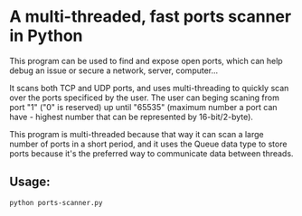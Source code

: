 # A multi-threaded, fast ports scanner in Python

This program can be used to find and expose open ports, which can help debug an issue or secure a network, server, computer...

It scans both TCP and UDP ports, and uses multi-threading to quickly scan over the ports specificed by the user. The user can beging scaning from port "1" ("0" is reserved) up until "65535" (maximum number a port can have - highest number that can be represented by 16-bit/2-byte).

This program is multi-threaded because that way it can scan a large number of ports in a short period, and it uses the Queue data type to store ports because it's the preferred way to communicate data between threads.


## Usage:
```python ports-scanner.py```
